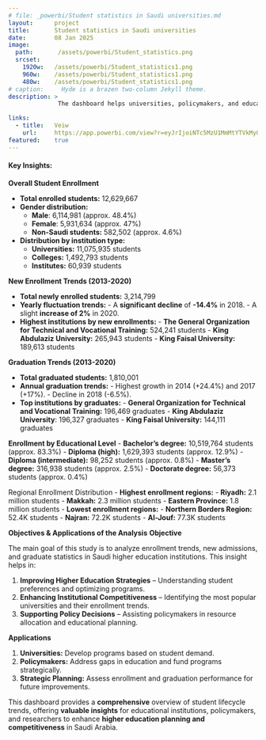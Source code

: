 ```yaml
---
# file: _powerbi/Student statistics in Saudi universities.md
layout:      project
title:       Student statistics in Saudi universities
date:        08 Jan 2025
image:
  path:       /assets/powerbi/Student_statistics.png
  srcset:
    1920w:   /assets/powerbi/Student_statistics1.png
    960w:    /assets/powerbi/Student_statistics1.png
    480w:    /assets/powerbi/Student_statistics1.png
# caption:     Hyde is a brazen two-column Jekyll theme.
description: >
              The dashboard helps universities, policymakers, and educators enhance strategic planning, optimize program offerings, and allocate resources efficiently to strengthen Saudi Arabia's higher education system.

links:
  - title:   Veiw
    url:     https://app.powerbi.com/view?r=eyJrIjoiNTc5MzU1MmMtYTVkMy00M2ZlLTg0NzQtYTYxZjg2NDBjNTEyIiwidCI6IjZiY2E4MzUxLTAxZDMtNDI1Mi04NWVhLWJkYThmOGQyMzViZCIsImMiOjl9
featured:    true
---
```

#### Key Insights:

**Overall Student Enrollment**
  - **Total enrolled students:** 12,629,667
  - **Gender distribution:**
      - **Male**: 6,114,981 (approx. 48.4%)
      - **Female**: 5,931,634 (approx. 47%)
      - **Non-Saudi students:** 582,502 (approx. 4.6%)
  - **Distribution by institution type:**
      - **Universities:** 11,075,935 students
      - **Colleges:** 1,492,793 students
      - **Institutes:** 60,939 students

**New Enrollment Trends (2013-2020)**
  - **Total newly enrolled students:** 3,214,799
  - **Yearly fluctuation trends:**
        - A **significant decline** of **-14.4%** in 2018.
        - A slight **increase of 2%** in 2020.
  - **Highest institutions by new enrollments:**
        - **The General Organization for Technical and Vocational Training:** 524,241 students
        - **King Abdulaziz University:** 265,943 students
        - **King Faisal University:** 189,613 students

**Graduation Trends (2013-2020)**
  - **Total graduated students:** 1,810,001
  - **Annual graduation trends:**
        - Highest growth in 2014 (+24.4%) and 2017 (+17%).
        - Decline in 2018 (-6.5%).
  - **Top institutions by graduates:**
        - **General Organization for Technical and Vocational Training:** 196,469 graduates
        - **King Abdulaziz University**: 196,327 graduates
        - **King Faisal University:** 144,111 graduates

**Enrollment by Educational Level**
    - **Bachelor’s degree:** 10,519,764 students (approx. 83.3%)
    - **Diploma (high):** 1,629,393 students (approx. 12.9%)
    - **Diploma (intermediate):** 98,252 students (approx. 0.8%)
    - **Master’s degree:** 316,938 students (approx. 2.5%)
    - **Doctorate degree:** 56,373 students (approx. 0.4%)

Regional Enrollment Distribution
    - **Highest enrollment regions:**
        - **Riyadh:** 2.1 million students
        - **Makkah:** 2.3 million students
        - **Eastern Province:** 1.8 million students
    - **Lowest enrollment regions:**
        - **Northern Borders Region:** 52.4K students
        - **Najran:** 72.2K students
        - **Al-Jouf:** 77.3K students

**Objectives & Applications of the Analysis**
**Objective**

The main goal of this study is to analyze enrollment trends, new admissions, and graduate statistics in Saudi higher education institutions. This insight helps in:
  1. **Improving Higher Education Strategies** – Understanding student preferences and optimizing programs.
  2. **Enhancing Institutional Competitiveness** – Identifying the most popular universities and their enrollment trends.
  3. **Supporting Policy Decisions** – Assisting policymakers in resource allocation and educational planning.

**Applications**
  1. **Universities:** Develop programs based on student demand.
  2. **Policymakers:** Address gaps in education and fund programs strategically.
  3. **Strategic Planning:** Assess enrollment and graduation performance for future improvements.

This dashboard provides a **comprehensive** overview of student lifecycle trends, offering **valuable insights** for educational institutions, policymakers, and researchers to enhance **higher education planning and competitiveness** in Saudi Arabia.
